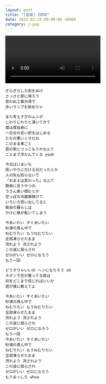 ```yaml
---
layout: post
title: "[音楽] ZERO"
date: 2022-02-22 09:00:00 +0900
category: j-pop
---
```


<div class="video-container">
    <video id="player" class="video-js vjs-default-skin vjs-big-play-centered" data-json="/public/json/j-pop/ZERO.json"></video>
</div>

```
ぎらぎらした街をぬけ
さっさと家に帰ろう
思わぬ工事渋滞で
赤いランプを眺めりゃ

また考えすぎのムシが
じわりじわりと湧いてきて
僕は僕自身に
一日分の言い訳をはじめる
たちの悪いくせだね
このまま車ごと
君の家につっこもうかなんて
ことまで浮かんでくる yeah

今日はいまいち
思いやりに欠ける日だったとか
人の気も知らないで
「おまえは変わった」なんて
簡単に言うやつの
うさん臭い顔だとか
空っぽの冷蔵庫開けて
いろいろ思い出してると
都会の暮らしは
やけに喉が乾いてしまう

今あいたい すぐあいたい
砂漠の真ん中で
ねむりたい もうねむりたい
全部凍らせたまま
流れよう 流されよう
この波に揺らされ
ゼロがいい ゼロになろう
もう一回

どうすりゃいいの ヘンになりそう oh
ネオンで空が曇ってる夜は
何をどこまで信じればいいか
君が僕に教えてよ

今あいたい すぐあいたい
砂漠の真ん中で
ねむりたい もうねむりたい
全部凍らせたまま
流れよう 流されよう
この波に揺らされ
ゼロがいい ゼロになろう
もう一回
今あいたい すぐあいたい
砂漠の真ん中で
ねむりたい もうねむりたい
全部凍らせたまま
流れよう 流されよう
この波に揺らされ
ゼロがいい ゼロになろう
もうまっしろ whoa
```